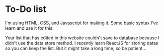 # To-Do list

I'm using HTML, CSS, and Javascript for making it. Some basic syntax I've learn and use it for this. 

Your list that has edited in this website couldn't save to database because I didn't use the data store method. I recently learn ReactJS for storing datas so you can keep the list. But it might take a long time, so be patient... 
